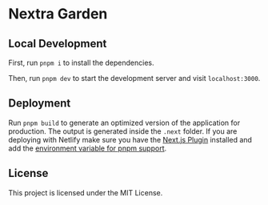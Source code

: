 # Nextra Garden

## Local Development

First, run `pnpm i` to install the dependencies.

Then, run `pnpm dev` to start the development server and visit `localhost:3000`.

## Deployment

Run `pnpm build` to generate an optimized version of the application for production. The output is generated inside the `.next` folder. If you are deploying with Netlify make sure you have the [Next.js Plugin](https://app.netlify.com/teams/luciferuchiha/plugins/@netlify/plugin-nextjs/install) installed and add the [environment variable for pnpm support](https://docs.netlify.com/integrations/frameworks/next-js/overview/#pnpm-support).

## License

This project is licensed under the MIT License. 
